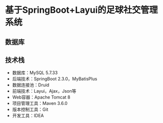 # 基于SpringBoot+Layui的足球社交管理系统

## 数据库

## 技术栈

- 数据库：MySQL 5.7.33
- 后端技术：SpringBoot 2.3.0，MyBatisPlus
- 数据连接池：Druid
- 前端技术：Layui，Ajax，Json等
- Web容器：Apache Tomcat 8
- 项目管理工具：Maven 3.6.0
- 版本控制工具：Git
- 开发工具：IDEA
